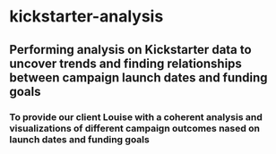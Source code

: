 # kickstarter-analysis
## Performing analysis on Kickstarter data to uncover trends and finding relationships between campaign launch dates and funding goals
### To provide our client Louise with a coherent analysis and visualizations of different campaign outcomes nased on launch dates and funding goals


